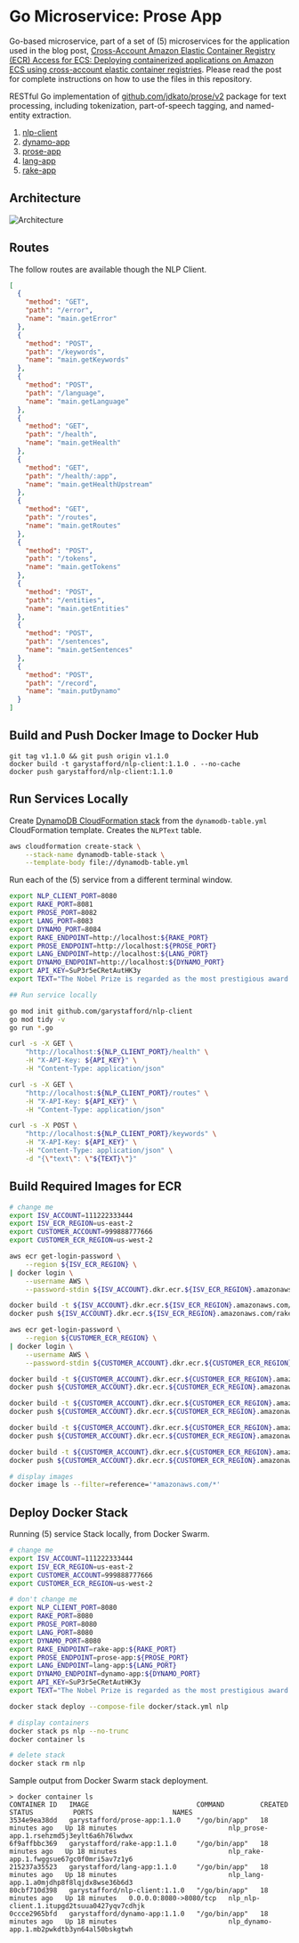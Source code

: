# Go Microservice: Prose App

Go-based microservice, part of a set of (5) microservices for the application used in the blog
post, [Cross-Account Amazon Elastic Container Registry (ECR) Access for ECS: Deploying containerized applications on Amazon ECS using cross-account elastic container registries](https://garystafford.medium.com/amazon-elastic-container-registry-ecr-cross-account-access-for-ecs-2f90fcb02c80). Please read the
post for complete instructions on how to use the files in this repository.

RESTful Go implementation of [github.com/jdkato/prose/v2](github.com/jdkato/prose/v2) package for text processing, including tokenization, part-of-speech tagging, and named-entity extraction.

1. [nlp-client](https://github.com/garystafford/nlp-client)
2. [dynamo-app](https://github.com/garystafford/dynamo-app)
3. [prose-app](https://github.com/garystafford/prose-app)
4. [lang-app](https://github.com/garystafford/lang-app)
5. [rake-app](https://github.com/garystafford/rake-app)

## Architecture

![Architecture](diagram/nlp_diagram.png)

## Routes

The follow routes are available though the NLP Client.

```json
[
  {
    "method": "GET",
    "path": "/error",
    "name": "main.getError"
  },
  {
    "method": "POST",
    "path": "/keywords",
    "name": "main.getKeywords"
  },
  {
    "method": "POST",
    "path": "/language",
    "name": "main.getLanguage"
  },
  {
    "method": "GET",
    "path": "/health",
    "name": "main.getHealth"
  },
  {
    "method": "GET",
    "path": "/health/:app",
    "name": "main.getHealthUpstream"
  },
  {
    "method": "GET",
    "path": "/routes",
    "name": "main.getRoutes"
  },
  {
    "method": "POST",
    "path": "/tokens",
    "name": "main.getTokens"
  },
  {
    "method": "POST",
    "path": "/entities",
    "name": "main.getEntities"
  },
  {
    "method": "POST",
    "path": "/sentences",
    "name": "main.getSentences"
  },
  {
    "method": "POST",
    "path": "/record",
    "name": "main.putDynamo"
  }
]
```

## Build and Push Docker Image to Docker Hub

```shell
git tag v1.1.0 && git push origin v1.1.0
docker build -t garystafford/nlp-client:1.1.0 . --no-cache
docker push garystafford/nlp-client:1.1.0
```

## Run Services Locally

Create [DynamoDB CloudFormation stack](https://github.com/garystafford/dynamo-app/blob/master/dynamodb-table.yml) from
the `dynamodb-table.yml` CloudFormation template. Creates the `NLPText` table.

```bash
aws cloudformation create-stack \
    --stack-name dynamodb-table-stack \
    --template-body file://dynamodb-table.yml
```

Run each of the (5) service from a different terminal window.

```bash
export NLP_CLIENT_PORT=8080
export RAKE_PORT=8081
export PROSE_PORT=8082
export LANG_PORT=8083
export DYNAMO_PORT=8084
export RAKE_ENDPOINT=http://localhost:${RAKE_PORT}
export PROSE_ENDPOINT=http://localhost:${PROSE_PORT}
export LANG_ENDPOINT=http://localhost:${LANG_PORT}
export DYNAMO_ENDPOINT=http://localhost:${DYNAMO_PORT}
export API_KEY=SuP3r5eCRetAutHK3y
export TEXT="The Nobel Prize is regarded as the most prestigious award in the World. Notable winners have included Marie Curie, Theodore Roosevelt, Albert Einstein, George Bernard Shaw, and Winston Churchill."

## Run service locally

go mod init github.com/garystafford/nlp-client
go mod tidy -v
go run *.go

curl -s -X GET \
    "http://localhost:${NLP_CLIENT_PORT}/health" \
    -H "X-API-Key: ${API_KEY}" \
    -H "Content-Type: application/json"

curl -s -X GET \
    "http://localhost:${NLP_CLIENT_PORT}/routes" \
    -H "X-API-Key: ${API_KEY}" \
    -H "Content-Type: application/json"

curl -s -X POST \
    "http://localhost:${NLP_CLIENT_PORT}/keywords" \
    -H "X-API-Key: ${API_KEY}" \
    -H "Content-Type: application/json" \
    -d "{\"text\": \"${TEXT}\"}"
```

## Build Required Images for ECR

```bash
# change me
export ISV_ACCOUNT=111222333444
export ISV_ECR_REGION=us-east-2
export CUSTOMER_ACCOUNT=999888777666
export CUSTOMER_ECR_REGION=us-west-2

aws ecr get-login-password \
    --region ${ISV_ECR_REGION} \
| docker login \
    --username AWS \
    --password-stdin ${ISV_ACCOUNT}.dkr.ecr.${ISV_ECR_REGION}.amazonaws.com

docker build -t ${ISV_ACCOUNT}.dkr.ecr.${ISV_ECR_REGION}.amazonaws.com/rake-app:1.1.0 . --no-cache
docker push ${ISV_ACCOUNT}.dkr.ecr.${ISV_ECR_REGION}.amazonaws.com/rake-app:1.1.0

aws ecr get-login-password \
    --region ${CUSTOMER_ECR_REGION} \
| docker login \
    --username AWS \
    --password-stdin ${CUSTOMER_ACCOUNT}.dkr.ecr.${CUSTOMER_ECR_REGION}.amazonaws.com

docker build -t ${CUSTOMER_ACCOUNT}.dkr.ecr.${CUSTOMER_ECR_REGION}.amazonaws.com/nlp-client:1.1.0 . --no-cache
docker push ${CUSTOMER_ACCOUNT}.dkr.ecr.${CUSTOMER_ECR_REGION}.amazonaws.com/nlp-client:1.1.0

docker build -t ${CUSTOMER_ACCOUNT}.dkr.ecr.${CUSTOMER_ECR_REGION}.amazonaws.com/prose-app:1.1.0 . --no-cache
docker push ${CUSTOMER_ACCOUNT}.dkr.ecr.${CUSTOMER_ECR_REGION}.amazonaws.com/prose-app:1.1.0

docker build -t ${CUSTOMER_ACCOUNT}.dkr.ecr.${CUSTOMER_ECR_REGION}.amazonaws.com/lang-app:1.1.0 . --no-cache
docker push ${CUSTOMER_ACCOUNT}.dkr.ecr.${CUSTOMER_ECR_REGION}.amazonaws.com/lang-app:1.1.0

docker build -t ${CUSTOMER_ACCOUNT}.dkr.ecr.${CUSTOMER_ECR_REGION}.amazonaws.com/dynamo-app:1.1.0 . --no-cache
docker push ${CUSTOMER_ACCOUNT}.dkr.ecr.${CUSTOMER_ECR_REGION}.amazonaws.com/dynamo-app:1.1.0

# display images
docker image ls --filter=reference='*amazonaws.com/*'
```

## Deploy Docker Stack

Running (5) service Stack locally, from Docker Swarm.

```bash
# change me
export ISV_ACCOUNT=111222333444
export ISV_ECR_REGION=us-east-2
export CUSTOMER_ACCOUNT=999888777666
export CUSTOMER_ECR_REGION=us-west-2

# don't change me
export NLP_CLIENT_PORT=8080
export RAKE_PORT=8080
export PROSE_PORT=8080
export LANG_PORT=8080
export DYNAMO_PORT=8080
export RAKE_ENDPOINT=rake-app:${RAKE_PORT}
export PROSE_ENDPOINT=prose-app:${PROSE_PORT}
export LANG_ENDPOINT=lang-app:${LANG_PORT}
export DYNAMO_ENDPOINT=dynamo-app:${DYNAMO_PORT}
export API_KEY=SuP3r5eCRetAutHK3y
export TEXT="The Nobel Prize is regarded as the most prestigious award in the World. Notable winners have included Marie Curie, Theodore Roosevelt, Albert Einstein, George Bernard Shaw, and Winston Churchill."

docker stack deploy --compose-file docker/stack.yml nlp

# display containers
docker stack ps nlp --no-trunc
docker container ls

# delete stack
docker stack rm nlp
```

Sample output from Docker Swarm stack deployment.

```text
> docker container ls
CONTAINER ID   IMAGE                           COMMAND         CREATED          STATUS          PORTS                    NAMES
3534e9ea38dd   garystafford/prose-app:1.1.0    "/go/bin/app"   18 minutes ago   Up 18 minutes                            nlp_prose-app.1.rsehzmd5j3eylt6a6h76lwdwx
6f9affbbc369   garystafford/rake-app:1.1.0     "/go/bin/app"   18 minutes ago   Up 18 minutes                            nlp_rake-app.1.fwggsue67gc0f0mri5av7z1y6
215237a35523   garystafford/lang-app:1.1.0     "/go/bin/app"   18 minutes ago   Up 18 minutes                            nlp_lang-app.1.a0mjdhp8f8lqjdx8wse36b6d3
80cbf710d398   garystafford/nlp-client:1.1.0   "/go/bin/app"   18 minutes ago   Up 18 minutes   0.0.0.0:8080->8080/tcp   nlp_nlp-client.1.itupgd2tsuua0427yqv7cdhjk
0ccce2965bfd   garystafford/dynamo-app:1.1.0   "/go/bin/app"   18 minutes ago   Up 18 minutes                            nlp_dynamo-app.1.mb2pwkdtb3yn64al50bskgtwh
```